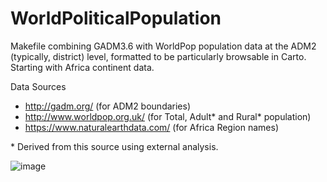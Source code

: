 # WorldPoliticalPopulation
Makefile combining GADM3.6 with WorldPop population data at the ADM2 (typically, district) level, formatted to be particularly browsable in Carto. Starting with Africa continent data.

Data Sources
* http://gadm.org/ (for ADM2 boundaries)
* http://www.worldpop.org.uk/ (for Total, Adult\* and Rural\* population)
* https://www.naturalearthdata.com/ (for Africa Region names)

\* Derived from this source using external analysis.

![image](https://user-images.githubusercontent.com/283343/41881725-d6d3cfd4-78b2-11e8-9e48-bd51a9f943a4.png)
